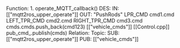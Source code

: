 Function:
	1. operate_MQTT_callback()
		DES:
		IN:
			[["mqtt2ros_upper_operate"]]
		OUT:
			"PushRods"
				LPR_CMD cmd1.cmd
				LEFT_TPR_CMD cmd2.cmd
				RIGHT_TPR_CMD cmd3.cmd
				cmds.cmds.push_back(cmd123)
				[["vehicle_cmds"]]
				[[Control.cpp]] 
					pub_cmd_.publish(cmds)
Relation:
	Topic:
		SUB:
			[["mqtt2ros_upper_operate"]]
		PUB:
			[["vehicle_cmds"]]

